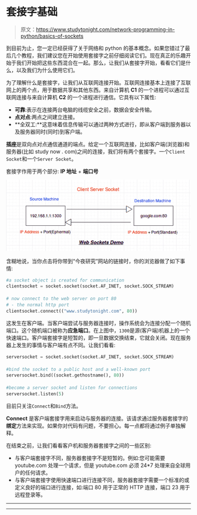 # 套接字基础

> 原文：<https://www.studytonight.com/network-programming-in-python/basics-of-sockets>

到目前为止，您一定已经获得了关于网络和 python 的基本概念。如果您错过了最后几个教程，我们建议您在开始使用套接字之前仔细阅读它们。现在真正的乐趣开始于我们开始把这些东西混合在一起。那么，让我们从套接字开始，看看它们是什么，以及我们为什么使用它们。

为了理解什么是套接字，让我们从互联网连接开始。互联网连接基本上连接了互联网上的两个点，用于数据共享和其他东西。来自计算机 **C1** 的一个进程可以通过互联网连接与来自计算机 **C2** 的一个进程进行通信。它具有以下属性:

*   **可靠**:表示在连接两台电脑的线缆安全之前，数据会安全传输。
*   **点对点**:两点之间建立连接。
*   **全双工:**这意味着信息传输可以通过两种方式进行，即从客户端到服务器以及服务器同时(同时)到客户端。

**插座**是双向点对点通信通道的端点。给定一个互联网连接，比如客户端(浏览器)和服务器(比如 study now . com)之间的连接，我们将有两个套接字。一个`Client Socket`和一个`Server Socket`。

套接字作用于两个部分: **IP 地址** + **端口号**

![Basics of Sockets](img/11c02df61693aca119ee6a2c70956086.png)

含糊地说，当你点击将你带到“今夜研究”网站的链接时，你的浏览器做了如下事情:

```py
#a socket object is created for communication
clientsocket = socket.socket(socket.AF_INET, socket.SOCK_STREAM)

# now connect to the web server on port 80
# - the normal http port
clientsocket.connect(("www.studytonight.com", 80))
```

这发生在客户端。当客户端尝试与服务器连接时，操作系统会为连接分配一个随机端口。这个随机端口被称为**应急端口**。在上图中，`1300`是源(客户端)机器上的一个快速端口。客户端套接字是短暂的，即一旦数据交换结束，它就会关闭。现在服务器上发生的事情与客户端有点不同。让我们看看:

```py
serversocket = socket.socket(socket.AF_INET, socket.SOCK_STREAM)

#bind the socket to a public host and a well-known port
serversocket.bind((socket.gethostname(), 80))

#become a server socket and listen for connections
serversocket.listen(5)
```

目前只关注`Connect`和`Bind`方法。

**Connect** 是客户端套接字用来启动与服务器的连接。该请求通过服务器套接字的**绑定**方法来实现。如果你对代码有问题，不要担心。每一点都将通过例子单独解释。

在结束之前，让我们看看客户机和服务器套接字之间的一些区别:

*   与客户端套接字不同，服务器套接字不是短暂的。例如:您可能需要 youtube.com 处理一个请求，但是 youtube.com 必须 24*7 处理来自全球用户的任何请求。
*   与客户端套接字使用快速端口进行连接不同，服务器套接字需要一个标准的或定义良好的端口进行连接，如:端口 80 用于正常的 HTTP 连接，端口 23 用于远程登录等。

* * *

* * *